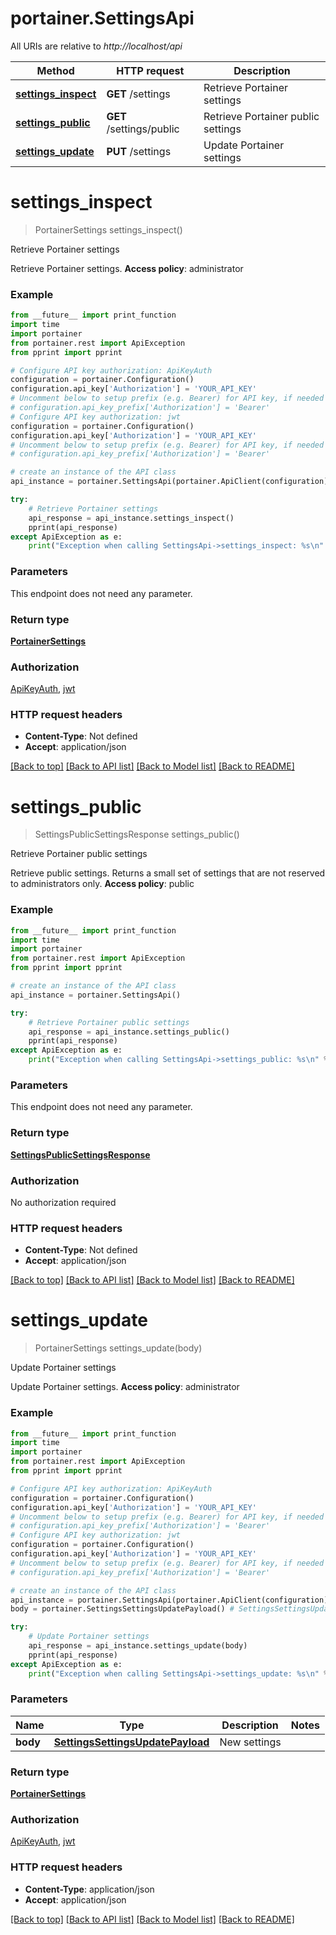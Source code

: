 # portainer.SettingsApi

All URIs are relative to *http://localhost/api*

Method | HTTP request | Description
------------- | ------------- | -------------
[**settings_inspect**](SettingsApi.md#settings_inspect) | **GET** /settings | Retrieve Portainer settings
[**settings_public**](SettingsApi.md#settings_public) | **GET** /settings/public | Retrieve Portainer public settings
[**settings_update**](SettingsApi.md#settings_update) | **PUT** /settings | Update Portainer settings


# **settings_inspect**
> PortainerSettings settings_inspect()

Retrieve Portainer settings

Retrieve Portainer settings. **Access policy**: administrator

### Example
```python
from __future__ import print_function
import time
import portainer
from portainer.rest import ApiException
from pprint import pprint

# Configure API key authorization: ApiKeyAuth
configuration = portainer.Configuration()
configuration.api_key['Authorization'] = 'YOUR_API_KEY'
# Uncomment below to setup prefix (e.g. Bearer) for API key, if needed
# configuration.api_key_prefix['Authorization'] = 'Bearer'
# Configure API key authorization: jwt
configuration = portainer.Configuration()
configuration.api_key['Authorization'] = 'YOUR_API_KEY'
# Uncomment below to setup prefix (e.g. Bearer) for API key, if needed
# configuration.api_key_prefix['Authorization'] = 'Bearer'

# create an instance of the API class
api_instance = portainer.SettingsApi(portainer.ApiClient(configuration))

try:
    # Retrieve Portainer settings
    api_response = api_instance.settings_inspect()
    pprint(api_response)
except ApiException as e:
    print("Exception when calling SettingsApi->settings_inspect: %s\n" % e)
```

### Parameters
This endpoint does not need any parameter.

### Return type

[**PortainerSettings**](PortainerSettings.md)

### Authorization

[ApiKeyAuth](../README.md#ApiKeyAuth), [jwt](../README.md#jwt)

### HTTP request headers

 - **Content-Type**: Not defined
 - **Accept**: application/json

[[Back to top]](#) [[Back to API list]](../README.md#documentation-for-api-endpoints) [[Back to Model list]](../README.md#documentation-for-models) [[Back to README]](../README.md)

# **settings_public**
> SettingsPublicSettingsResponse settings_public()

Retrieve Portainer public settings

Retrieve public settings. Returns a small set of settings that are not reserved to administrators only. **Access policy**: public

### Example
```python
from __future__ import print_function
import time
import portainer
from portainer.rest import ApiException
from pprint import pprint

# create an instance of the API class
api_instance = portainer.SettingsApi()

try:
    # Retrieve Portainer public settings
    api_response = api_instance.settings_public()
    pprint(api_response)
except ApiException as e:
    print("Exception when calling SettingsApi->settings_public: %s\n" % e)
```

### Parameters
This endpoint does not need any parameter.

### Return type

[**SettingsPublicSettingsResponse**](SettingsPublicSettingsResponse.md)

### Authorization

No authorization required

### HTTP request headers

 - **Content-Type**: Not defined
 - **Accept**: application/json

[[Back to top]](#) [[Back to API list]](../README.md#documentation-for-api-endpoints) [[Back to Model list]](../README.md#documentation-for-models) [[Back to README]](../README.md)

# **settings_update**
> PortainerSettings settings_update(body)

Update Portainer settings

Update Portainer settings. **Access policy**: administrator

### Example
```python
from __future__ import print_function
import time
import portainer
from portainer.rest import ApiException
from pprint import pprint

# Configure API key authorization: ApiKeyAuth
configuration = portainer.Configuration()
configuration.api_key['Authorization'] = 'YOUR_API_KEY'
# Uncomment below to setup prefix (e.g. Bearer) for API key, if needed
# configuration.api_key_prefix['Authorization'] = 'Bearer'
# Configure API key authorization: jwt
configuration = portainer.Configuration()
configuration.api_key['Authorization'] = 'YOUR_API_KEY'
# Uncomment below to setup prefix (e.g. Bearer) for API key, if needed
# configuration.api_key_prefix['Authorization'] = 'Bearer'

# create an instance of the API class
api_instance = portainer.SettingsApi(portainer.ApiClient(configuration))
body = portainer.SettingsSettingsUpdatePayload() # SettingsSettingsUpdatePayload | New settings

try:
    # Update Portainer settings
    api_response = api_instance.settings_update(body)
    pprint(api_response)
except ApiException as e:
    print("Exception when calling SettingsApi->settings_update: %s\n" % e)
```

### Parameters

Name | Type | Description  | Notes
------------- | ------------- | ------------- | -------------
 **body** | [**SettingsSettingsUpdatePayload**](SettingsSettingsUpdatePayload.md)| New settings | 

### Return type

[**PortainerSettings**](PortainerSettings.md)

### Authorization

[ApiKeyAuth](../README.md#ApiKeyAuth), [jwt](../README.md#jwt)

### HTTP request headers

 - **Content-Type**: application/json
 - **Accept**: application/json

[[Back to top]](#) [[Back to API list]](../README.md#documentation-for-api-endpoints) [[Back to Model list]](../README.md#documentation-for-models) [[Back to README]](../README.md)

